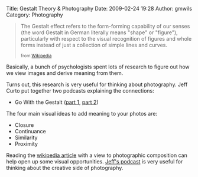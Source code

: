 Title: Gestalt Theory & Photography
Date: 2009-02-24 19:28
Author: gmwils
Category: Photography

> The Gestalt effect refers to the form-forming capability of our senses
> (the word Gestalt in German literally means "shape" or "figure"),
> particularly with respect to the visual recognition of figures and
> whole forms instead of just a collection of simple lines and curves.
>
> <small>from [Wikipedia][]</small>

Basically, a bunch of psychologists spent lots of research to figure out
how we view images and derive meaning from them.

Turns out, this research is very useful for thinking about photography.
Jeff Curto put together two podcasts explaining the connections:

-   Go With the Gestalt ([part 1][], [part 2][])

The four main visual ideas to add meaning to your photos are:

-   Closure
-   Continuance
-   Similarity
-   Proximity

Reading the [wikipedia article][Wikipedia] with a view to photographic
composition can help open up some visual opportunities. [Jeff's
podcast][] is very useful for thinking about the creative side of
photography.

  [Wikipedia]: http://en.wikipedia.org/wiki/Gestalt_psychology
  [part 1]: http://www.cameraposition.com/archives/180
  [part 2]: http://www.cameraposition.com/archives/187
  [Jeff's podcast]: http://www.cameraposition.com/
